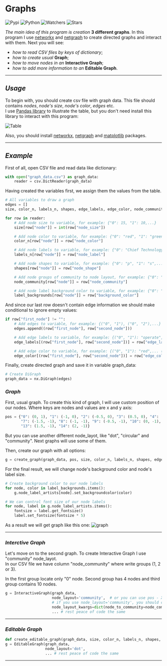 # Graphs
![Pypi](https://img.shields.io/pypi/v/matplotlib?color=orange&style=plastic)
![Python](https://img.shields.io/pypi/pyversions/matplotlib?color=gree&style=plastic)
![Watchers](https://img.shields.io/github/watchers/Kalinka5/Graphs?style=social)
![Stars](https://img.shields.io/github/stars/Kalinka5/Graphs?style=social)

*The main idea of this program is creation* **3 different graphs**. In this program I use [networkx](https://networkx.org/documentation/stable/tutorial.html) and [netgraph](https://github.com/paulbrodersen/netgraph) to create directed graphs and interact with them. Next you will see:
+ *how to read CSV files by keys of dictionary*;
+ *how to create usual* **Graph**;
+ *how to move nodes in an* **Interactive Graph**;
+ *how to add more information to an* **Editable Graph**.
___

## *Usage*
To begin with, you should create csv file with graph data. This file should contains *nodes*, *node's size*, *node's color*, *edges* etc.\
I use [Pandas library](https://pypi.org/project/pandas/) to illustrate the table, but you don't need install this library to interact with this program:

![Table](https://user-images.githubusercontent.com/106172806/216014331-0534c828-a491-4e46-8a0f-caf09bb7c0eb.jpg)

Also, you should install [networkx](https://pypi.org/project/networkx/), [netgraph](https://pypi.org/project/netgraph/) and [matplotlib](https://pypi.org/project/matplotlib/) packages.
___

## *Example*
First of all, open CSV file and read data like dictionary:
```python
with open("graph_data.csv") as graph_data:
    reader = csv.DictReader(graph_data)
```
Having created the variables first, we assign them the values from the table.
```python
# All variables to draw a graph
edges = []
size, color_n, labels_n, shapes, edge_labels, edge_color, node_community, label_backgrounds = ({} for i in range(8))
```

```python
for row in reader:
    # Add node size to variable, for example: {"0": 15, "1": 10,...}
    size[row["node"]] = int(row["node_size"])

    # Add node color to variable, for example: {"0": "red", "1": "green",...}
    color_n[row["node"]] = row["node_color"]

    # Add node labels to variable, for example: {"0": "Chief Technology Officer",...}
    labels_n[row["node"]] = row["node_label"]

    # Add node shapes to variable, for example: {"0": "p", "1": "s",...}
    shapes[row["node"]] = row["node_shape"]

    # Add node groups of community to node layout, for example: {"0": "0", "1": "1", "2": "1",..., "5": "3",...}
    node_community[row["node"]] = row["node_community"]

    # Add node label background color to variable, for example: {"0": "salmon", "1": "lightgreen",...}
    label_backgrounds[row["node"]] = row["background_color"]
```

And since our last row doesn't contain edge information we should make conditional to ignore empty values:
```python
if row["first_node"] != "":
    # Add edges to variable, for example: {("0", "1"), ("0", "2"),...}
    edges.append((row["first_node"], row["second_node"]))

    # Add edge labels to variable, for example: {("0", "1"): "operate", ("0", "2"): "operate",...}
    edge_labels[(row["first_node"], row["second_node"])] = row["edge_label"]

    # Add edge color to variable, for example: {("0", "1"): "red",... ("1", "5"): "green",...}
    edge_color[(row["first_node"], row["second_node"])] = row["edge_color"]
```
Finally, create directed graph and save it in variable graph_data:
```python
# Create DiGraph
graph_data = nx.DiGraph(edges)
```

### *Graph*
First, usual graph. To create this kind of graph, I will use custom position of our nodes. Where keys are nodes and values are x and y axis:
```python
pos = {"0": (0, 1), "1": (-1, 0), "2": (-0.5, 0), "3": (0.5, 0), "4": (1, 0), "5": (-2.5, -1), "6": (-2, -1),
       "7": (-1.5, -1), "8": (-1, -1), "9": (-0.5, -1), "10": (0, -1), "11": (0.5, -1), "12": (1, -1),
       "13": (1.5, -1), "14": (2, -1)}
```
But you can use another different node_layot, like "dot", "circular" and "community". Next graphs will use some of them.

Then, create our graph with all options:
```python
g = create_graph(graph_data, pos, size, color_n, labels_n, shapes, edge_labels, edge_color, ax, label_backgrounds)
```
For the final result, we will change node's background color and node's label size.
```python
# Create background color to our node labels
for node, color in label_backgrounds.items():
    g.node_label_artists[node].set_backgroundcolor(color)

# We can control font size of our node labels
for node, label in g.node_label_artists.items():
    fontsize = label.get_fontsize()
    label.set_fontsize(fontsize * 5)
```

As a result we will get graph like this one:
![graph](https://user-images.githubusercontent.com/106172806/216035828-dcf1201d-a9f1-4774-9ff3-f96d828d1bb2.png)
___

### *Interctive Graph*
Let's move on to the second graph. To create Interactive Graph I use "community" node_layot.\
In our CSV file we have column "node_community" where write groups (1, 2 or 3).

In the first group locate only "0" node. Second group has 4 nodes and third group contains 10 nodes.

```python
g = InteractiveGraph(graph_data,
                     node_layout='community',  # or you can use pos - X, Y axis
                     # if you use node_layout='community', you should clarify node_layout_kwargs:
                     node_layout_kwargs=dict(node_to_community=node_community),
                     ... # rest peace of code the same
```
___

### *Editable Graph*

```python
def create_editable_graph(graph_data, size, color_n, labels_n, shapes, edge_labels, edge_color, ax, label_backgrounds):
g = EditableGraph(graph_data,
                  node_layout='dot',
                  ... # rest peace of code the same
```
___
